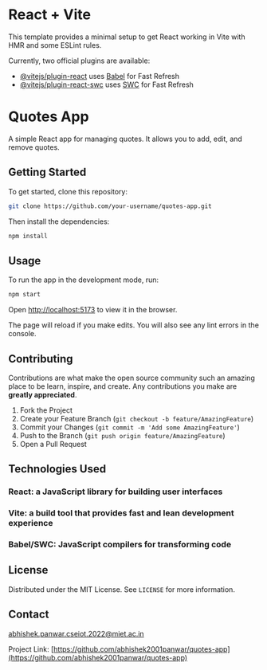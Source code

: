 # React + Vite

This template provides a minimal setup to get React working in Vite with HMR and some ESLint rules.

Currently, two official plugins are available:

- [@vitejs/plugin-react](https://github.com/vitejs/vite-plugin-react/blob/main/packages/plugin-react/README.md) uses [Babel](https://babeljs.io/) for Fast Refresh
- [@vitejs/plugin-react-swc](https://github.com/vitejs/vite-plugin-react-swc) uses [SWC](https://swc.rs/) for Fast Refresh

# Quotes App

A simple React app for managing quotes. It allows you to add, edit, and remove quotes.

## Getting Started

To get started, clone this repository:

```bash
git clone https://github.com/your-username/quotes-app.git
```

Then install the dependencies:

```bash
npm install
```

## Usage

To run the app in the development mode, run:

```bash
npm start
```

Open [http://localhost:5173](http://localhost:5173) to view it in the browser.

The page will reload if you make edits. You will also see any lint errors in the console.

## Contributing

Contributions are what make the open source community such an amazing place to be learn, inspire, and create. Any contributions you make are **greatly appreciated**.

1. Fork the Project
2. Create your Feature Branch (`git checkout -b feature/AmazingFeature`)
3. Commit your Changes (`git commit -m 'Add some AmazingFeature'`)
4. Push to the Branch (`git push origin feature/AmazingFeature`)
5. Open a Pull Request
## Technologies Used
### React: a JavaScript library for building user interfaces
### Vite: a build tool that provides fast and lean development experience
### Babel/SWC: JavaScript compilers for transforming code

## License

Distributed under the MIT License. See `LICENSE` for more information.

## Contact

<ABHISHEK><abhishek.panwar.cseiot.2022@miet.ac.in>

Project Link: [https://github.com/abhishek2001panwar/quotes-app](https://github.com/abhishek2001panwar/quotes-app)